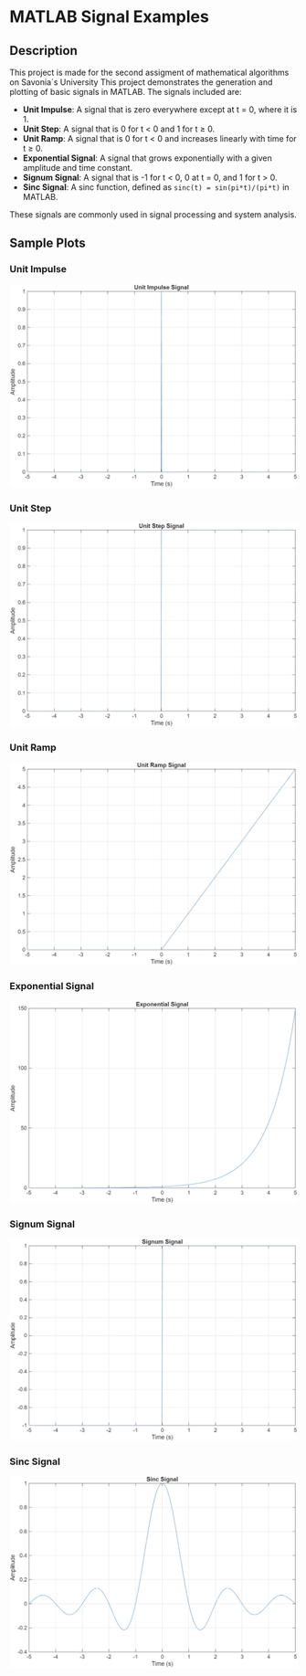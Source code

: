 # MATLAB Signal Examples

## Description
This project is made for the second assigment of mathematical algorithms on Savonia´s University
This project demonstrates the generation and plotting of basic signals in MATLAB. The signals included are:

- **Unit Impulse**: A signal that is zero everywhere except at t = 0, where it is 1.
- **Unit Step**: A signal that is 0 for t < 0 and 1 for t ≥ 0.
- **Unit Ramp**: A signal that is 0 for t < 0 and increases linearly with time for t ≥ 0.
- **Exponential Signal**: A signal that grows exponentially with a given amplitude and time constant.
- **Signum Signal**: A signal that is -1 for t < 0, 0 at t = 0, and 1 for t > 0.
- **Sinc Signal**: A sinc function, defined as `sinc(t) = sin(pi*t)/(pi*t)` in MATLAB.

These signals are commonly used in signal processing and system analysis.

## Sample Plots

### Unit Impulse
![Unit Impulse](/images/Unit_Impulse.png)

### Unit Step
![Unit Step](images/Unit_Step.png)

### Unit Ramp
![Unit Ramp](images/Unit_Ramp.png)

### Exponential Signal
![Exponential Signal](images/Exponential.png)

### Signum Signal
![Signum Signal](images/Signum.png)

### Sinc Signal
![Sinc Signal](images/sinc.png)
